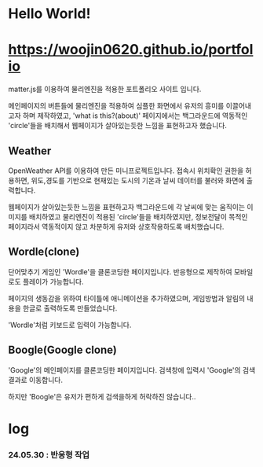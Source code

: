 # Hello World! 

# https://woojin0620.github.io/portfolio

matter.js를 이용하여 물리엔진을 적용한 포트폴리오 사이트 입니다.

메인페이지의 버튼들에 물리엔진을 적용하여 심플한 화면에서 유저의 흥미를 이끌어내고자 하며 제작하였고, 'what is this?(about)' 페이지에서는 백그라운드에 역동적인 'circle'들을 배치해서 웹페이지가 살아있는듯한 느낌을 표현하고자 했습니다.

## Weather

OpenWeather API를 이용하여 만든 미니프로젝트입니다. 접속시 위치확인 권한을 허용하면, 위도,경도를 기반으로 현재있는 도시의 기온과 날씨 데이터를 불러와 화면에 출력합니다.

웹페이지가 살아있는듯한 느낌을 표현하고자 백그라운드에 각 날씨에 맞는 움직이는 이미지를 배치하였고 물리엔진이 적용된 'circle'들을 배치하였지만, 정보전달이 목적인 페이지라서 역동적이지 않고 차분하게 유저와 상호작용하도록 배치했습니다.  

## Wordle(clone)

단어맞추기 게임인 'Wordle'을 클론코딩한 페이지입니다. 반응형으로 제작하여 모바일로도 플레이가 가능합니다.

페이지의 생동감을 위하여 타이틀에 애니메이션을 추가하였으며, 게임방법과 알림의 내용을 한글로 출력하도록 만들었습니다.

'Wordle'처럼 키보드로 입력이 가능합니다.

## Boogle(Google clone)

'Google'의 메인페이지를 클론코딩한 페이지입니다. 검색창에 입력시 'Google'의 검색결과로 이동합니다.

하지만 'Boogle'은 유저가 편하게 검색을하게 허락하진 않습니다..



# log

### 24.05.30 : 반응형 작업


